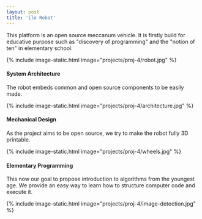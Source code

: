 ```yaml
---
layout: post
title: 'ilo Robot'
---
```


This platform is an open source meccanum vehicle. It is firstly build for educative purpose such as "discovery of programming" and the "notion of ten" in elementary school.

{% include image-static.html image="projects/proj-4/robot.jpg" %}

#### System Architecture

The robot embeds common and open source components to be easily made.

{% include image-static.html image="projects/proj-4/architecture.jpg" %}

#### Mechanical Design

As the project aims to be open source, we try to make the robot fully 3D printable.

{% include image-static.html image="projects/proj-4/wheels.jpg" %}

#### Elementary Programming

This now our goal to propose introduction to algorithms from the youngest age. We provide an easy way to learn how to structure computer code and execute it.

{% include image-static.html image="projects/proj-4/image-detection.jpg" %}